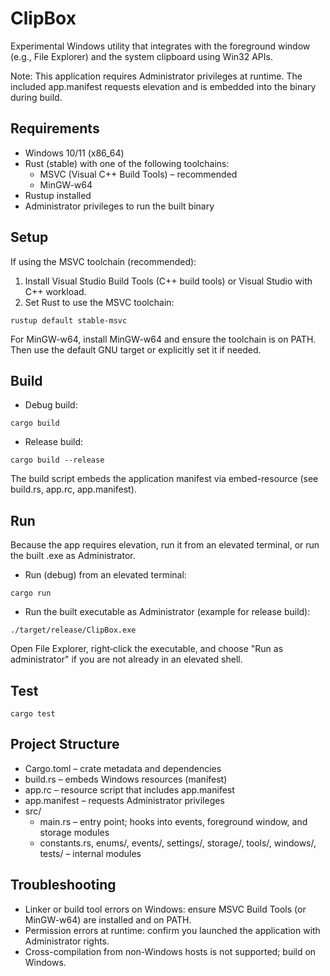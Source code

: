 # ClipBox

Experimental Windows utility that integrates with the foreground window (e.g., File Explorer) and the system clipboard using Win32 APIs.

Note: This application requires Administrator privileges at runtime. The included app.manifest requests elevation and is embedded into the binary during build.

## Requirements
- Windows 10/11 (x86_64)
- Rust (stable) with one of the following toolchains:
  - MSVC (Visual C++ Build Tools) – recommended
  - MinGW-w64
- Rustup installed
- Administrator privileges to run the built binary

## Setup
If using the MSVC toolchain (recommended):
1) Install Visual Studio Build Tools (C++ build tools) or Visual Studio with C++ workload.
2) Set Rust to use the MSVC toolchain:

```
rustup default stable-msvc
```

For MinGW-w64, install MinGW-w64 and ensure the toolchain is on PATH. Then use the default GNU target or explicitly set it if needed.

## Build
- Debug build:

```
cargo build
```

- Release build:

```
cargo build --release
```

The build script embeds the application manifest via embed-resource (see build.rs, app.rc, app.manifest).

## Run
Because the app requires elevation, run it from an elevated terminal, or run the built .exe as Administrator.

- Run (debug) from an elevated terminal:

```
cargo run
```

- Run the built executable as Administrator (example for release build):

```
./target/release/ClipBox.exe
```

Open File Explorer, right‑click the executable, and choose "Run as administrator" if you are not already in an elevated shell.

## Test
```
cargo test
```

## Project Structure
- Cargo.toml – crate metadata and dependencies
- build.rs – embeds Windows resources (manifest)
- app.rc – resource script that includes app.manifest
- app.manifest – requests Administrator privileges
- src/
  - main.rs – entry point; hooks into events, foreground window, and storage modules
  - constants.rs, enums/, events/, settings/, storage/, tools/, windows/, tests/ – internal modules

## Troubleshooting
- Linker or build tool errors on Windows: ensure MSVC Build Tools (or MinGW-w64) are installed and on PATH.
- Permission errors at runtime: confirm you launched the application with Administrator rights.
- Cross-compilation from non-Windows hosts is not supported; build on Windows.
